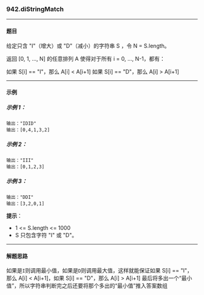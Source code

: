 ### 942.diStringMatch
----
#### 题目
给定只含 "I"（增大）或 "D"（减小）的字符串 S ，令 N = S.length。

返回 [0, 1, ..., N] 的任意排列 A 使得对于所有 i = 0, ..., N-1，都有：

如果 S[i] == "I"，那么 A[i] < A[i+1]
如果 S[i] == "D"，那么 A[i] > A[i+1]

----
#### 示例

##### 示例 1：

```
输出："IDID"
输出：[0,4,1,3,2]
```

##### 示例 2：

```
输出："III"
输出：[0,1,2,3]
```

##### 示例 3：

```
输出："DDI"
输出：[3,2,0,1]
```

**提示**：

- 1 <= S.length <= 1000
- S 只包含字符 "I" 或 "D"。

----
#### 解题思路
如果是``I``则调用最小值，如果是``D``则调用最大值，这样就能保证如果 S[i] == "I"，那么 A[i] < A[i+1]，如果 S[i] == "D"，那么 A[i] > A[i+1]
最后将多出一个“最小值”，所以字符串判断完之后还要将那个多出的“最小值”推入答案数组